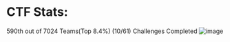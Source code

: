# CTF Stats:
590th out of 7024 Teams(Top 8.4%)
(10/61) Challenges Completed
![image](https://user-images.githubusercontent.com/105310322/169566245-e87e8f7d-e499-4ab8-b88f-bdf923e04acf.png)
